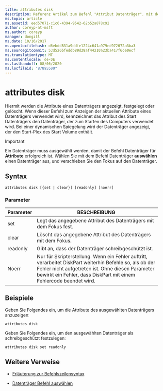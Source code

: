 ```yaml
---
title: attributes disk
description: Referenz Artikel zum Befehl "Attribut Datenträger", mit dem die Attribute eines Datenträgers angezeigt, festgelegt oder gelöscht werden.
ms.topic: article
ms.assetid: eed57071-c1c6-4394-9542-62b52a878c92
author: coreyp-at-msft
ms.author: coreyp
manager: dongill
ms.date: 10/16/2017
ms.openlocfilehash: d6ebdd831a9ddfe1224c641a979ed972672a3ba3
ms.sourcegitcommit: 53d526bfeddb89d28af44210a23ba417f6ce0ecf
ms.translationtype: MT
ms.contentlocale: de-DE
ms.lasthandoff: 08/06/2020
ms.locfileid: "87895500"
---
```

# <a name="attributes-disk"></a>attributes disk

Hiermit werden die Attribute eines Datenträgers angezeigt, festgelegt oder gelöscht. Wenn dieser Befehl zum Anzeigen der aktuellen Attribute eines Datenträgers verwendet wird, kennzeichnet das Attribut des Start Datenträgers den Datenträger, der zum Starten des Computers verwendet wird. Bei einer dynamischen Spiegelung wird der Datenträger angezeigt, der den Start-Plex des Start Volume enthält.

> [!IMPORTANT]
> Ein Datenträger muss ausgewählt werden, damit der Befehl Datenträger für **Attribute** erfolgreich ist. Wählen Sie mit dem Befehl Datenträger **auswählen** einen Datenträger aus, und verschieben Sie den Fokus auf den Datenträger.

## <a name="syntax"></a>Syntax

```
attributes disk [{set | clear}] [readonly] [noerr]
```

### <a name="parameters"></a>Parameter

| Parameter | BESCHREIBUNG |
| --------- | ----------- |
| set | Legt das angegebene Attribut des Datenträgers mit dem Fokus fest. |
| clear | Löscht das angegebene Attribut des Datenträgers mit dem Fokus. |
| readonly | Gibt an, dass der Datenträger schreibgeschützt ist. |
| Noerr | Nur für Skripterstellung. Wenn ein Fehler auftritt, verarbeitet DiskPart weiterhin Befehle so, als ob der Fehler nicht aufgetreten ist. Ohne diesen Parameter bewirkt ein Fehler, dass DiskPart mit einem Fehlercode beendet wird. |

## <a name="examples"></a>Beispiele

Geben Sie Folgendes ein, um die Attribute des ausgewählten Datenträgers anzuzeigen:

```
attributes disk
```

Geben Sie Folgendes ein, um den ausgewählten Datenträger als schreibgeschützt festzulegen:

```
attributes disk set readonly
```

## <a name="additional-references"></a>Weitere Verweise

- [Erläuterung zur Befehlszeilensyntax](command-line-syntax-key.md)

- [Datenträger Befehl auswählen](select-disk.md)
